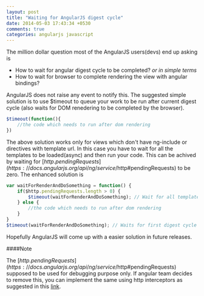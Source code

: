 ```yaml
---
layout: post
title: "Waiting for AngularJS digest cycle"
date: 2014-05-03 17:43:34 +0530
comments: true
categories: angularjs javascript
---
```


The million dollar question most of the AngularJS users(devs) end up asking is

* How to wait for angular digest cycle to be completed?  _or in simple terms_ 
* How to wait for browser to complete rendering the view with angular bindings? 

AngularJS does not raise any event to notify this. The suggested simple solution is to use $timeout to queue your work to be run after current digest cycle (also waits for DOM renedering to be completed by the browser).

```js
$timeout(function(){
	//the code which needs to run after dom rendering
})
```

The above solution works only for views which don't have ng-include or directives with template url. In this case you have to wait for all the templates to be loaded(async) and then run your code. This can be achived by waiting for [$http.pendingRequests](https://docs.angularjs.org/api/ng/service/$http#pendingRequests) to be zero. The enhanced solution is
 
```js
var waitForRenderAndDoSomething = function() {
	if($http.pendingRequests.length > 0) {
	    $timeout(waitForRenderAndDoSomething); // Wait for all templates to be loaded
	} else {
		//the code which needs to run after dom rendering
	}
}
$timeout(waitForRenderAndDoSomething); // Waits for first digest cycle
```

Hopefully AngularJS will come up with a easier solution in future releases.

####Note

The [$http.pendingRequests](https://docs.angularjs.org/api/ng/service/$http#pendingRequests) supposed to be used for debugging purpose only. If angular team decides to remove this, you can implement the same using http interceptors as suggested in this [link](http://stackoverflow.com/a/20062899/69362). 


